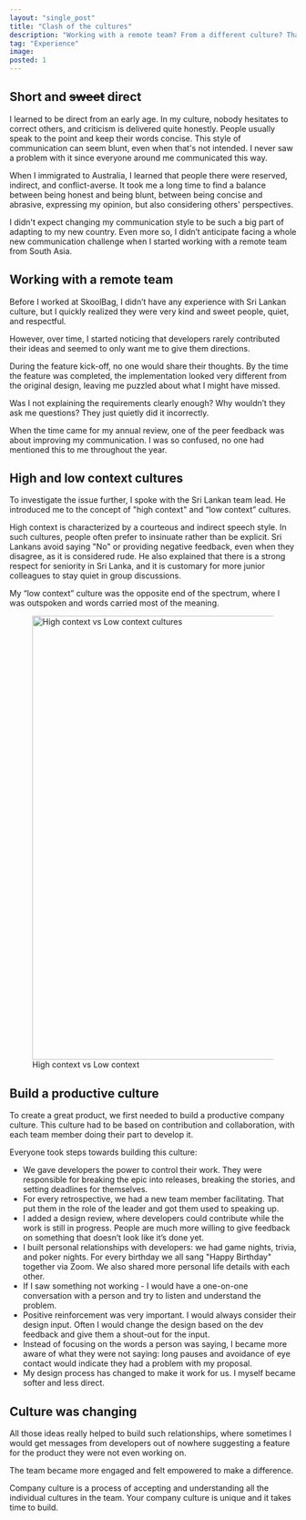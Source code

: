 ```yaml
---
layout: "single_post"
title: "Clash of the cultures"
description: "Working with a remote team? From a different culture? That have different values and ways of working? Not just different, but opposite? Yes, I made it work."
tag: "Experience"
image: 
posted: 1
---
```


<h2>Short and <s>sweet</s> direct </h2>
<p>
I learned to be direct from an early age. In my culture, nobody hesitates to correct others, and criticism is delivered quite honestly. People usually speak to the point and keep their words concise. This style of communication can seem blunt, even when that's not intended. I never saw a problem with it since everyone around me communicated this way.
 </p>

<p>When I immigrated to Australia, I learned that people there were reserved, indirect, and conflict-averse. It took me a long time to find a balance between being honest and being blunt, between being concise and abrasive, expressing my opinion, but also considering others' perspectives.
 </p>

 <p>I didn't expect changing my communication style to be such a big part of adapting to my new country. Even more so, I didn’t anticipate facing a whole new communication challenge when I started working with a remote team from South Asia.</p>

<h2>Working with a remote team</h2>
<p>
Before I worked at SkoolBag, I didn’t have any experience with Sri Lankan culture, but I quickly realized they were very kind and sweet people, quiet, and respectful.
</p>
<p>
However, over time, I started noticing that developers rarely contributed their ideas and seemed to only want me to give them directions.
</p>

<p>During the feature kick-off, no one would share their thoughts. By the time the feature was completed, the implementation looked very different from the original design, leaving me puzzled about what I might have missed. </p>

<div class="callout thought">Was I not explaining the requirements clearly enough? Why wouldn’t they ask me questions? They just quietly did it incorrectly.</div>

<p> When the time came for my annual review, one of the peer feedback was about improving my communication. I was so confused, no one had mentioned this to me throughout the year.</p>

<h2>High and low context cultures </h2>

<p>
To investigate the issue further, I spoke with the Sri Lankan team lead. He introduced me to the concept of "high context" and “low context” cultures. 
</p>

<p>High context is characterized by a courteous and indirect speech style. In such cultures, people often prefer to insinuate rather than be explicit. Sri Lankans avoid saying "No" or providing negative feedback, even when they disagree, as it is considered rude. He also explained that there is a strong respect for seniority in Sri Lanka, and it is customary for more junior colleagues to stay quiet in group discussions. </p>

<p>My “low context” culture was the opposite end of the spectrum, where I was outspoken and words carried most of the meaning.
 </p>

<figure>
<img src="{{site.baseurl}}/assets/uploads/Multi-cultural/context.webp" width= "780px" alt="High context vs Low context cultures">
  <figcaption>High context vs Low context</figcaption>
</figure>

 <h2> Build a productive culture</h2>

 <p>To create a great product, we first needed to build a productive company culture. This culture had to be based on contribution and collaboration, with each team member doing their part to develop it. </p>

 <p>Everyone took steps towards building this culture:
 </p>

 <ul>
 <li> We gave developers the power to control their work. They were responsible for breaking the epic into releases, breaking the stories, and setting deadlines for themselves.</li>
 <li>For every retrospective, we had a new team member facilitating. That put them in the role of the leader and got them used to speaking up. </li>
 <li>I added a design review, where developers could contribute while the work is still in progress. People are much more willing to give feedback on something that doesn’t look like it’s done yet.  </li>
 <li> I built personal relationships with developers: we had game nights, trivia, and poker nights. For every birthday we all sang "Happy Birthday" together via Zoom. We also shared more personal life details with each other.</li>
<li> If I saw something not working - I would have a one-on-one conversation with a person and try to listen and understand the problem. </li>
<li>Positive reinforcement was very important. I would always consider their design input. Often I would change the design based on the dev feedback and give them a shout-out for the input. </li>
 <li>Instead of focusing on the words a person was saying, I became more aware of what they were not saying: long pauses and avoidance of eye contact would indicate they had a problem with my proposal. </li>
<li> My design process has changed to make it work for us. I myself became softer and less direct.</li>
</ul>
 <h2> Culture was changing</h2>

  <p>All those ideas really helped to build such relationships, where sometimes I would get messages from developers out of nowhere suggesting a feature for the product they were not even working on.  </p>
  <div class="callout idea">The team became more engaged and felt empowered to make a difference.</div>
 <p>Company culture is a process of accepting and understanding all the individual cultures in the team. Your company culture is unique and it takes time to build. </p>
